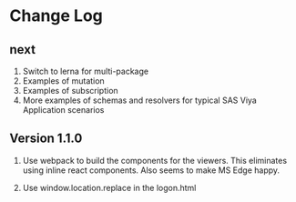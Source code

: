 # Change Log

## next

1. Switch to lerna for multi-package
2. Examples of mutation
3. Examples of subscription
4. More examples of schemas and resolvers for typical SAS Viya Application scenarios

## Version 1.1.0

1. Use webpack to build the components for the viewers. This eliminates using inline react components. Also seems to make MS Edge happy.

2. Use window.location.replace in the logon.html